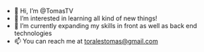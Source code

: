 - 👋 Hi, I’m @TomasTV
- 👀 I’m interested in learning all kind of new things!
- 🌱 I’m currently expanding my skills in front as well as back end technologies
- 📫 You can reach me at toralestomas@gmail.com

<!---
TomasTV/TomasTV is a ✨ special ✨ repository because its `README.md` (this file) appears on your GitHub profile.
You can click the Preview link to take a look at your changes.
--->
